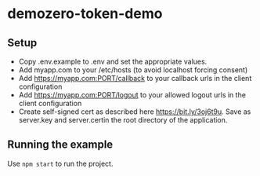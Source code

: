 # demozero-token-demo

## Setup

- Copy .env.example to .env and set the appropriate values.
- Add myapp.com to your /etc/hosts (to avoid localhost forcing consent)
- Add https://myapp.com:PORT/callback to your callback urls in the client configuration
- Add https://myapp.com:PORT/logout to your allowed logout urls in the client configuration
- Create self-signed cert as described here https://bit.ly/3oj6t9u. Save as server.key and server.certin the root directory of the application.

## Running the example

Use `npm start` to run the project.
